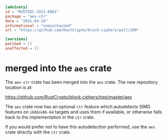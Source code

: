 ```toml
[advisory]
id = "RUSTSEC-2021-0061"
package = "aes-ctr"
date = "2021-04-29"
informational = "unmaintained"
url = "https://github.com/RustCrypto/block-ciphers/pull/200"

[versions]
patched = []
unaffected = []
```

# merged into the `aes` crate

The `aes-ctr` crate has been merged into the `aes` crate. The new repository
location is at:

<https://github.com/RustCrypto/block-ciphers/tree/master/aes>

The `aes` crate now has an optional `ctr` feature which autodetects SIMD
features on `i686`/`x86-64` targets and uses them if available, or otherwise
falls back to the implementation in the `ctr` crate.

If you would prefer not to have this autodetection performed, use the `aes`
crate directly with the `ctr` crate.

